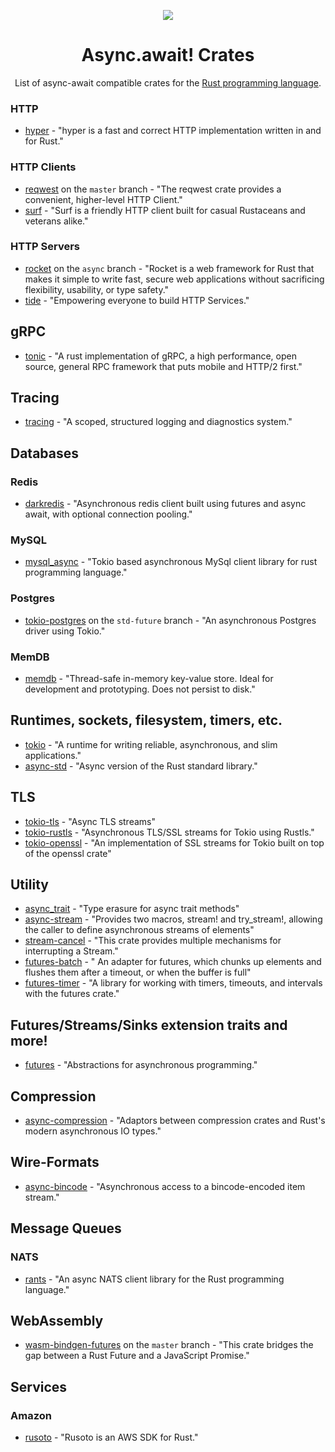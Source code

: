 
<p align="center">
  <img align="center" src="https://raw.githubusercontent.com/rust-lang/crates.io/master/public/cargo.png"/>
</p>
<h1 align="center">Async.await! Crates</h1>
<p align="center">List of async-await compatible crates for the <a href="https://www.rust-lang.org/">Rust programming language</a>.</p>


### HTTP
- [hyper](https://docs.rs/hyper/latest) - "hyper is a fast and correct HTTP implementation written in and for Rust."

### HTTP Clients
- [reqwest](https://docs.rs/reqwest/latest) on the `master` branch - "The reqwest crate provides a convenient, higher-level HTTP Client."
- [surf](https://docs.rs/surf/latest) - "Surf is a friendly HTTP client built for casual Rustaceans and veterans alike."

### HTTP Servers
- [rocket](https://docs.rs/rocket/latest/) on the `async` branch - "Rocket is a web framework for Rust that makes it simple to write fast, secure web applications without sacrificing flexibility, usability, or type safety."
- [tide](https://docs.rs/tide/latest/) - "Empowering everyone to build HTTP Services."

## gRPC

- [tonic](https://docs.rs/tonic/) - "A rust implementation of gRPC, a high performance, open source, general RPC framework that puts mobile and HTTP/2 first."

## Tracing

- [tracing](https://docs.rs/tracing/latest/) - "A scoped, structured logging and diagnostics system."

## Databases

### Redis
- [darkredis](https://docs.rs/darkredis/latest) - "Asynchronous redis client built using futures and async await, with optional connection pooling."

### MySQL
- [mysql_async](https://docs.rs/mysql_async/latest) - "Tokio based asynchronous MySql client library for rust programming language."

### Postgres
- [tokio-postgres](https://docs.rs/tokio-postgres/latest) on the `std-future` branch - "An asynchronous Postgres driver using Tokio."

### MemDB
- [memdb](https://docs.rs/memdb/latest) - "Thread-safe in-memory key-value store. Ideal for development and prototyping. Does not persist to disk."

## Runtimes, sockets, filesystem, timers, etc.

- [tokio](https://docs.rs/tokio/latest) - "A runtime for writing reliable, asynchronous, and slim applications."
- [async-std](https://docs.rs/async-std/latest) - "Async version of the Rust standard library."

## TLS

- [tokio-tls](https://docs.rs/tokio-tls/latest) - "Async TLS streams"
- [tokio-rustls](https://docs.rs/tokio_rustls/latest) - "Asynchronous TLS/SSL streams for Tokio using Rustls."
- [tokio-openssl](https://docs.rs/tokio-openssl/latest) - "An implementation of SSL streams for Tokio built on top of the openssl crate"

## Utility

- [async_trait](https://docs.rs/async-trait/latest) - "Type erasure for async trait methods"
- [async-stream](https://docs.rs/async-stream/latest) - "Provides two macros, stream! and try_stream!, allowing the caller to define asynchronous streams of elements"
- [stream-cancel](https://docs.rs/stream-cancel/latest) - "This crate provides multiple mechanisms for interrupting a Stream."
- [futures-batch](https://github.com/mre/futures-batch) - " An adapter for futures, which chunks up elements and flushes them after a timeout, or when the buffer is full"
- [futures-timer](https://docs.rs/futures-timer/latest/) - "A library for working with timers, timeouts, and intervals with the futures crate."

## Futures/Streams/Sinks extension traits and more!

- [futures](https://rust-lang-nursery.github.io/futures-api-docs/0.3.0-alpha.18/futures/) - "Abstractions for asynchronous programming."

## Compression

- [async-compression](https://docs.rs/async-compression/latest) - "Adaptors between compression crates and Rust's modern asynchronous IO types."

## Wire-Formats

- [async-bincode](https://docs.rs/async-bincode/latest) - "Asynchronous access to a bincode-encoded item stream."

## Message Queues

### NATS

- [rants](https://docs.rs/crate/rants/latest) - "An async NATS client library for the Rust programming language."

## WebAssembly

- [wasm-bindgen-futures](https://rustwasm.github.io/wasm-bindgen/api/wasm_bindgen_futures/) on the `master` branch - "This crate bridges the gap between a Rust Future and a JavaScript Promise."

## Services

### Amazon

- [rusoto](https://github.com/rusoto/rusoto) - "Rusoto is an AWS SDK for Rust."
